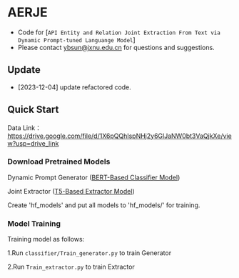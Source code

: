 # AERJE

- Code for [``API Entity and Relation Joint Extraction From Text via Dynamic Prompt-tuned Languange Model``]
- Please contact ybsun@jxnu.edu.cn for questions and suggestions.

## Update
- [2023-12-04] update refactored code.

## Quick Start

Data Link：https://drive.google.com/file/d/1X6pQQhIspNHj2y6GlJaNW0bt3VaQjkXe/view?usp=drive_link

### Download Pretrained Models
Dynamic Prompt Generator ([BERT-Based Classifier Model](https://huggingface.co/bert-base-uncased))

Joint Extractor ([T5-Based Extractor Model](https://drive.google.com/file/d/15OFkWw8kJA1k2g_zehZ0pxcjTABY2iF1/view))

Create 'hf_models' and put all models to 'hf_models/' for training.

### Model Training

Training model as follows:

1.Run `classifier/Train_generator.py` to train Generator

2.Run `Train_extractor.py` to train Extractor
